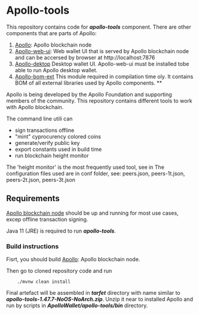 # Apollo-tools

This repository contains code for ___apollo-tools___ component.
There are other components that are parts of Apollo:

1. [Apollo](https://github.com/ApolloFoundation/Apollo): Apollo blockchain node
2. [Apollo-web-ui](https://github.com/ApolloFoundation/Apollo-web-ui): Web wallet UI that is served by Apollo blockchain node and can be accersed by browser at http://localhost:7876
3. [Apollo-dektop](https://github.com/ApolloFoundation/Apollo-desktop) Desktop wallet UI. Apollo-web-ui must be installed tobe able to run Apollo desktop wallet.
4. [Apollo-bom-ext](https://github.com/ApolloFoundation/Apollo-bom-ext) This module required in compilation time oly. It contains BOM of all external libraries used by Apollo components. **

Apollo is being developed by the Apollo Foundation and supporting members of the community.
This repository contains different tools to work with Apollo blockchain.

The command line utili can

* sign transactions offline
* "mint" cyprocurency colored coins
* generate/verify public key
* export constants used in build time
* run blockchain height monitor

The 'height monitor' is the most frequently used tool, see in
The configuration files used are in conf folder, see: peers.json, peers-1t.json, peers-2t.json, peers-3t.json 

## Requirements

[Apollo blockchain node](https://github.com/ApolloFoundation/Apollo) should be up and running for 
most use cases, excep offline transaction signing.

Java 11 (JRE) is required to run ___apollo-tools___.


### Build instructions

Fisrt, you should build [Apollo](https://github.com/ApolloFoundation/Apollo): Apollo blockchain node.

Then go to cloned repository code and run
```
	./mvnw clean install
```

Final artefact will be assembled in ___tarfet___ directory with name similar to ___apollo-tools-1.47.7-NoOS-NoArch.zip___. Unzip it near to installed Apollo and run by scripts in ___ApolloWallet/apollo-tools/bin___ directory.

 

